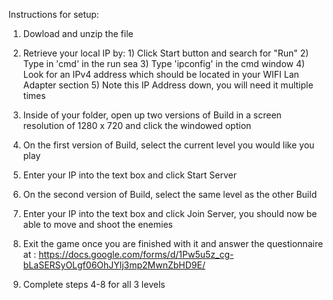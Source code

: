 Instructions for setup:

1) Dowload and unzip the file

2) Retrieve your local IP by: 
		1) Click Start button and search for "Run"
		2) Type in 'cmd' in the run sea
		3) Type 'ipconfig' in the cmd window
		4) Look for an IPv4 address which should be located in your WIFI Lan Adapter section
		5) Note this IP Address down, you will need it multiple times
							  
3) Inside of your folder, open up two versions of Build in a screen resolution of 1280 x 720 and click the windowed option

4) On the first version of Build, select the current level you would like you play

5) Enter your IP into the text box and click Start Server	

6) On the second version of Build, select the same level as the other Build

7) Enter your IP into the text box and click Join Server, you should now be able to move and shoot the enemies

8) Exit the game once you are finished with it and answer the questionnaire at : https://docs.google.com/forms/d/1Pw5u5z_cg-bLaSERSyOLgf06OhJYlj3mp2MwnZbHD9E/ 				  

9) Complete steps 4-8 for all 3 levels 
